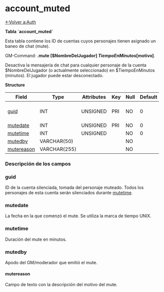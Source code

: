 ﻿# account\_muted

[<-Volver a:Auth](database-auth.md)

**Tabla \`account\_muted\`**

Esta tabla contiene los ID de cuentas cuyos personajes tienen asignado un baneo de chat (mute).

GM-Command: **.mute [$NombreDelJugador] $TiempoEnMinutos [$motivo]**.

Desactiva la mensajería de chat para cualquier personaje de la cuenta $NombreDelJugador (o actualmente seleccionado) en $TiempoEnMinutos (minutos). El jugador puede estar desconectado.

**Structure**

| Field           | Type         | Attributes | Key | Null | Default | Extra | Comment                  |
| --------------- | ------------ | ---------- | --- | ---- | ------- | ----- | ------------------------ |
| [guid][1]       | INT          | UNSIGNED   | PRI | NO   | 0       |       | Global Unique Identifier |
| [mutedate][2]   | INT          | UNSIGNED   | PRI | NO   | 0       |       |                          |
| [mutetime][3]   | INT          | UNSIGNED   |     | NO   | 0       |       |                          |
| [mutedby][4]    | VARCHAR(50)  |            |     | NO   |         |       |                          |
| [mutereason][5] | VARCHAR(255) |            |     | NO   |         |       |                          |

[1]: #guid
[2]: #mutedate
[3]: #mutetime
[4]: #mutedby
[5]: #mutereason

### Descripción de los campos

### guid

ID de la cuenta silenciada, tomada del personaje muteado. Todos los personajes de esta cuenta serán silenciados durante [mutetime](#mutetime).

### mutedate

La fecha en la que comenzó el mute. Se utiliza la marca de tiempo UNIX.

### mutetime

Duración del mute en minutos.

### mutedby

Apodo del GM/moderador que emitió el mute.

#### mutereason

Campo de texto con la descripción del motivo del mute.